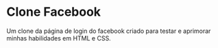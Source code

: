 # Clone Facebook
Um clone da página de login do facebook criado para testar e aprimorar minhas habilidades em HTML e CSS.


